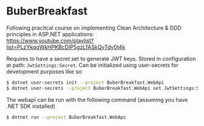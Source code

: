 # BuberBreakfast

Following pracitcal course on implementing Clean Architecture & DDD principles in ASP.NET applications:\
https://www.youtube.com/playlist?list=PLzYkqgWkHPKBcDIP5gzLfASkQyTdy0t4k

Requires to have a secret set to generate JWT keys. Stored in configuration at path: `JwtSettings:Secret`.
Can be initialized using user-secrets for development purposes like so:
```bash
$ dotnet user-secrets init --project BuberBreakfast.WebApi
$ dotnet user-secrets --project BuberBreakfast.WebApi set JwtSettings:Secret <your_secret_larger_than_256_bytes>
```

The webapi can be run with the following command (assuming you have .NET SDK installed)
```bash
$ dotnet run --project BuberBreakfast.WebApi
```
